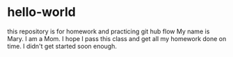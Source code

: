 # hello-world
this repository is for homework and practicing git hub flow
My name is Mary.  I am a Mom. I hope I pass this class and get all my homework done on time.  I didn't get started soon enough.  

